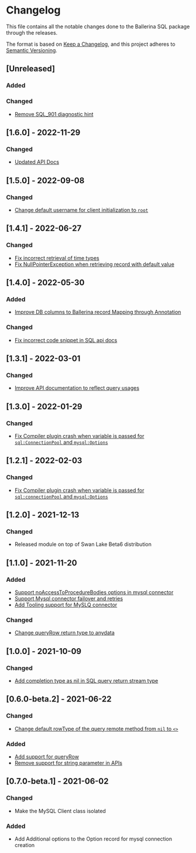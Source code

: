 # Changelog
This file contains all the notable changes done to the Ballerina SQL package through the releases.

The format is based on [Keep a Changelog](https://keepachangelog.com/en/1.0.0/),
and this project adheres to [Semantic Versioning](https://semver.org/spec/v2.0.0.html).

## [Unreleased]

### Added

### Changed
- [Remove SQL_901 diagnostic hint](https://github.com/ballerina-platform/ballerina-standard-library/issues/3609)

## [1.6.0] - 2022-11-29

### Changed
- [Updated API Docs](https://github.com/ballerina-platform/ballerina-standard-library/issues/3463)

## [1.5.0] - 2022-09-08

### Changed
- [Change default username for client initialization to `root`](https://github.com/ballerina-platform/ballerina-standard-library/issues/2397)

## [1.4.1] - 2022-06-27

### Changed
- [Fix incorrect retrieval of time types](https://github.com/ballerina-platform/ballerina-standard-library/issues/3023)
- [Fix NullPointerException when retrieving record with default value](https://github.com/ballerina-platform/ballerina-standard-library/issues/2985)

## [1.4.0] - 2022-05-30

### Added
- [Improve DB columns to Ballerina record Mapping through Annotation](https://github.com/ballerina-platform/ballerina-standard-library/issues/2652)

### Changed
- [Fix incorrect code snippet in SQL api docs](https://github.com/ballerina-platform/ballerina-standard-library/issues/2931) 

## [1.3.1] - 2022-03-01

### Changed
- [Improve API documentation to reflect query usages](https://github.com/ballerina-platform/ballerina-standard-library/issues/2524)

## [1.3.0] - 2022-01-29

### Changed
- [Fix Compiler plugin crash when variable is passed for `sql:ConnectionPool` and `mysql:Options`](https://github.com/ballerina-platform/ballerina-standard-library/issues/2536)

## [1.2.1] - 2022-02-03

### Changed
- [Fix Compiler plugin crash when variable is passed for `sql:connectionPool` and `mysql:Options`](https://github.com/ballerina-platform/ballerina-standard-library/issues/2536)

## [1.2.0] - 2021-12-13

### Changed
- Released module on top of Swan Lake Beta6 distribution

## [1.1.0] - 2021-11-20

### Added
- [Support noAccessToProcedureBodies options in mysql connector](https://github.com/ballerina-platform/ballerina-standard-library/issues/1545)
- [Support Mysql connector failover and retries](https://github.com/ballerina-platform/ballerina-standard-library/issues/1950)
- [Add Tooling support for MySLQ connector](https://github.com/ballerina-platform/ballerina-standard-library/issues/2279)

### Changed
- [Change queryRow return type to anydata](https://github.com/ballerina-platform/ballerina-standard-library/issues/2390)

## [1.0.0] - 2021-10-09

### Changed
- [Add completion type as nil in SQL query return stream type](https://github.com/ballerina-platform/ballerina-standard-library/issues/1654)

## [0.6.0-beta.2] - 2021-06-22

### Changed
- [Change default rowType of the query remote method from `nil` to `<>`](https://github.com/ballerina-platform/ballerina-standard-library/issues/1445)
 
### Added 
- [Add support for queryRow](https://github.com/ballerina-platform/ballerina-standard-library/issues/1604)
- [Remove support for string parameter in APIs](https://github.com/ballerina-platform/ballerina-standard-library/issues/2010)

## [0.7.0-beta.1] - 2021-06-02

### Changed
- Make the MySQL Client class isolated
  
### Added
- Add Additional options to the Option record for mysql connection creation
